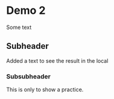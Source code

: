 # Demo 2

Some text

## Subheader

Added a text to see the result in the local


### Subsubheader

This is only to show a practice.
